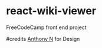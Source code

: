 # react-wiki-viewer
FreeCodeCamp front end project

#credits
[Anthony N](http://codepen.io/noob247365/ "Codepen") for Design